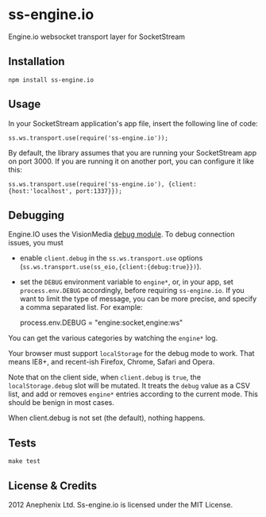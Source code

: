 ss-engine.io
============

Engine.io websocket transport layer for SocketStream

Installation
---

    npm install ss-engine.io

Usage
---

In your SocketStream application's app file, insert the following line of code:

    ss.ws.transport.use(require('ss-engine.io'));

By default, the library assumes that you are running your SocketStream app on port 3000. If you are running it on another port, you can configure it like this:

    ss.ws.transport.use(require('ss-engine.io'), {client:{host:'localhost', port:1337}});

Debugging
---

Engine.IO uses the VisionMedia [debug module](https://github.com/visionmedia/debug). To debug connection issues, you must 

* enable `client.debug` in the `ss.ws.transport.use` options (`ss.ws.transport.use(ss_eio,{client:{debug:true}})`).
* set the `DEBUG` environment variable to `engine*`, or, in your app, set `process.env.DEBUG` accordingly, before requiring `ss-engine.io`. If you want to limit the type of message, you can be more precise, and specify a comma separated list. For example:
    
    process.env.DEBUG = "engine:socket,engine:ws"

You can get the various categories by watching the `engine*` log.

Your browser must support `localStorage` for the debug mode to work. That means IE8+, and recent-ish Firefox, Chrome, Safari and Opera. 

Note that on the client side, when `client.debug` is `true`, the `localStorage.debug` slot will be mutated. It treats the `debug` value as a CSV list, and add or removes `engine*` entries according to the current mode. This should be benign in most cases.

When client.debug is not set (the default), nothing happens.

Tests
---

    make test
 
License & Credits
---

2012 Anephenix Ltd. Ss-engine.io is licensed under the MIT License.